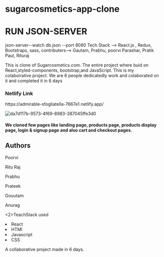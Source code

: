 # sugarcosmetics-app-clone
# RUN JSON-SERVER
json-server--watch db.json --port 8080
Tech Stack --> React.js , Redux, Bootstraps, sass, 
contributers--> Gautam, Prabhu, poorvi Parashar, Pratik Paul, Rituraj
<p>This is clone of Sugarcosmetics.com. The entire project where buid on React,styled-components, bootstrap,and JavaScript. This is my colaboirative project. We are 6 people dedicatedly work and colaborated on it and completed it in 6 days</p>
<h3>Netlify Link</h3>
<p>https://admirable-sfogliatella-7667e1.netlify.app/</p>

![da7d117b-9573-4f69-8983-387045ffe3d0](https://user-images.githubusercontent.com/99714520/172190756-292d446a-feb3-4dd8-b8ad-3d7a6900a19e.jpg)
<h4>We cloned few pages like landing page, products page, products display page, login & signup page and also cart and checkout pages.</h4>
<h2>Authors</h3>
<p>Poorvi</p>
<p>Ritu Raj</p>
<p>Prabhu</p>
<p>Prateek</p>
<p>Gouutam</p>
<p>Anurag</p>

<2>TeachStack used</h2>
<ui>
  <li>React</li>
   <li>HTMl</li>
   <li>Javascript</li>
   <li>CSS</li>
  </ui>
  <p>A collaborative project made in 6 days.</p>
